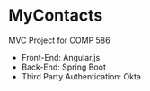 # MyContacts

MVC Project for COMP 586

* Front-End: Angular.js
* Back-End: Spring Boot 
* Third Party Authentication: Okta 